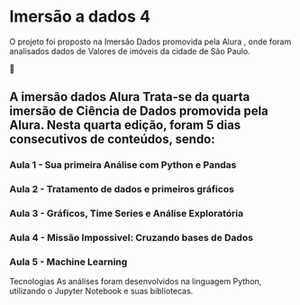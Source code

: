 # Imersão a dados 4
O projeto foi proposto na Imersão Dados promovida pela Alura , onde foram analisados dados de Valores de imóveis da cidade de São Paulo.

🎲
## A imersão dados Alura Trata-se da quarta imersão de Ciência de Dados promovida pela Alura. Nesta quarta edição, foram 5 dias consecutivos de conteúdos, sendo:

### Aula 1 - Sua primeira Análise com Python e Pandas
### Aula 2 - Tratamento de dados e primeiros gráficos
### Aula 3 - Gráficos, Time Series e Análise Exploratória
### Aula 4 - Missão Impossivel: Cruzando bases de Dados
### Aula 5 - Machine Learning

Tecnologias As análises foram desenvolvidos na linguagem Python, utilizando o Jupyter Notebook e suas bibliotecas.

